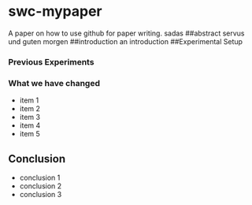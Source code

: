 # swc-mypaper
A paper on how to use github for paper writing.
sadas
##abstract
servus und guten morgen
##introduction
an introduction
##Experimental Setup
### Previous Experiments
### What we have changed
- item 1
- item 2
- item 3
- item 4
- item 5

## Conclusion
- conclusion 1
- conclusion 2
- conclusion 3


